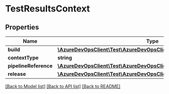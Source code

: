 # TestResultsContext

## Properties
Name | Type | Description | Notes
------------ | ------------- | ------------- | -------------
**build** | [**\AzureDevOpsClient\Test\AzureDevOpsClient\Test\Model\BuildReference**](BuildReference.md) |  | [optional] 
**contextType** | **string** |  | [optional] 
**pipelineReference** | [**\AzureDevOpsClient\Test\AzureDevOpsClient\Test\Model\PipelineReference**](PipelineReference.md) |  | [optional] 
**release** | [**\AzureDevOpsClient\Test\AzureDevOpsClient\Test\Model\ReleaseReference**](ReleaseReference.md) |  | [optional] 

[[Back to Model list]](../README.md#documentation-for-models) [[Back to API list]](../README.md#documentation-for-api-endpoints) [[Back to README]](../README.md)


